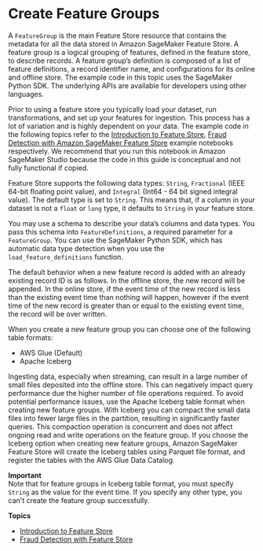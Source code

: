 # Create Feature Groups<a name="feature-store-create-feature-group"></a>

 A `FeatureGroup` is the main Feature Store resource that contains the metadata for all the data stored in Amazon SageMaker Feature Store\. A feature group is a logical grouping of features, defined in the feature store, to describe records\. A feature group’s definition is composed of a list of feature definitions, a record identifier name, and configurations for its online and offline store\. The example code in this topic uses the SageMaker Python SDK\. The underlying APIs are available for developers using other languages\. 

 Prior to using a feature store you typically load your dataset, run transformations, and set up your features for ingestion\. This process has a lot of variation and is highly dependent on your data\. The example code in the following topics refer to the [ Introduction to Feature Store](https://sagemaker-examples.readthedocs.io/en/latest/sagemaker-featurestore/feature_store_introduction.html), [Fraud Detection with Amazon SageMaker Feature Store](https://sagemaker-examples.readthedocs.io/en/latest/sagemaker-featurestore/sagemaker_featurestore_fraud_detection_python_sdk.html) example notebooks respectively\. We recommend that you run this notebook in Amazon SageMaker Studio because the code in this guide is conceptual and not fully functional if copied\. 

 Feature Store supports the following data types: `String`, `Fractional` \(IEEE 64\-bit floating point value\), and `Integral` \(Int64 \- 64 bit signed integral value\)\. The default type is set to `String`\. This means that, if a column in your dataset is not a `float` or `long` type, it defaults to `String` in your feature store\. 

 You may use a schema to describe your data’s columns and data types\. You pass this schema into `FeatureDefinitions`, a required parameter for a `FeatureGroup`\. You can use the SageMaker Python SDK, which has automatic data type detection when you use the `load_feature_definitions` function\.  

The default behavior when a new feature record is added with an already existing record ID is as follows\. In the offline store, the new record will be appended\. In the online store, if the event time of the new record is less than the existing event time than nothing will happen, however if the event time of the new record is greater than or equal to the existing event time, the record will be over written\.

When you create a new feature group you can choose one of the following table formats:
+ AWS Glue \(Default\)
+ Apache Iceberg

Ingesting data, especially when streaming, can result in a large number of small files deposited into the offline store\. This can negatively impact query performance due the higher number of file operations required\. To avoid potential performance issues, use the Apache Iceberg table format when creating new feature groups\. With Iceberg you can compact the small data files into fewer large files in the partition, resulting in significantly faster queries\. This compaction operation is concurrent and does not affect ongoing read and write operations on the feature group\. If you choose the Iceberg option when creating new feature groups, Amazon SageMaker Feature Store will create the Iceberg tables using Parquet file format, and register the tables with the AWS Glue Data Catalog\.

**Important**  
Note that for feature groups in Iceberg table format, you must specify `String` as the value for the event time\. If you specify any other type, you can't create the feature group successfully\.

**Topics**
+ [Introduction to Feature Store](feature-store-introduction-notebook.md)
+ [Fraud Detection with Feature Store](feature-store-fraud-detection-notebook.md)